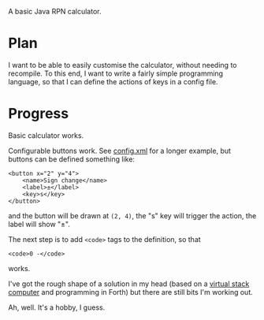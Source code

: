 A basic Java RPN calculator.

# Plan

I want to be able to easily customise the calculator, without needing to recompile.
To this end, I want to write a fairly simple programming language, so that I 
can define the actions of keys in a config file.

# Progress

Basic calculator works.

Configurable buttons work. See [config.xml](src/main/resources/config.xml)
for a longer example, but buttons can be defined something like:

    <button x="2" y="4">
        <name>Sign change</name>
        <label>±</label>
        <key>s</key>
    </button>

and the button will be drawn at `(2, 4)`, the "s" key will trigger the action,
the label will show "±". 

The next step is to add `<code>` tags to the definition, so that

    <code>0 -</code>

works.

I've got the rough shape of a solution in my head (based on a [virtual stack
computer](http://users.ece.cmu.edu/~koopman/stack_computers/sec3_2.html) and 
programming in Forth) but there are still bits I'm working out.

Ah, well. It's a hobby, I guess.

